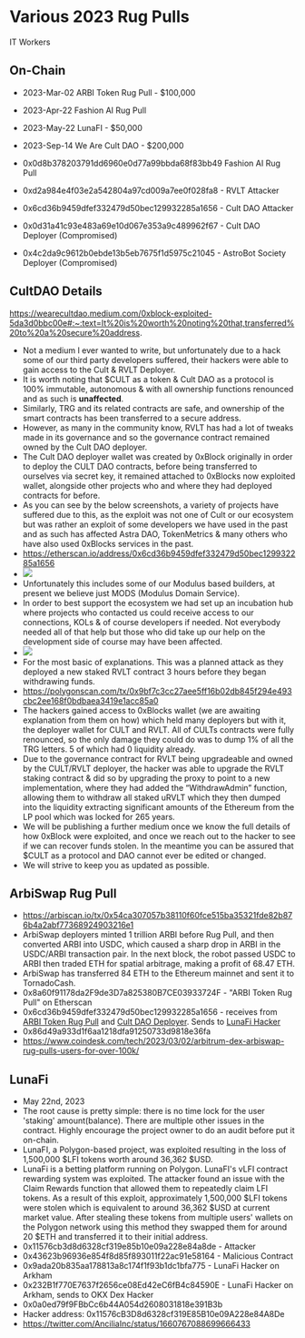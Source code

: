 # Various 2023 Rug Pulls

IT Workers


## On-Chain 

- 2023-Mar-02 ARBI Token Rug Pull - $100,000
- 2023-Apr-22 Fashion AI Rug Pull
- 2023-May-22 LunaFI - $50,000
- 2023-Sep-14 We Are Cult DAO - $200,000


- 0x0d8b378203791dd6960e0d77a99bbda68f83bb49   Fashion AI Rug Pull

- 0xd2a984e4f03e2a542804a97cd009a7ee0f028fa8 - RVLT Attacker
- 0x6cd36b9459dfef332479d50bec129932285a1656 - Cult DAO Attacker
- 0x0d31a41c93e483a69e10d067e353a9c489962f67 - Cult DAO Deployer (Compromised)
- 0x4c2da9c9612b0ebde13b5eb7675f1d5975c21045 - AstroBot Society Deployer (Compromised)


## CultDAO Details

https://wearecultdao.medium.com/0xblock-exploited-5da3d0bbc00e#:~:text=It%20is%20worth%20noting%20that,transferred%20to%20a%20secure%20address.

- Not a medium I ever wanted to write, but unfortunately due to a hack some of our third party developers suffered, their hackers were able to gain access to the Cult & RVLT Deployer.
- It is worth noting that $CULT as a token & Cult DAO as a protocol is 100% immutable, autonomous & with all ownership functions renounced and as such is **unaffected**.
- Similarly, TRG and its related contracts are safe, and ownership of the smart contracts has been transferred to a secure address.
- However, as many in the community know, RVLT has had a lot of tweaks made in its governance and so the governance contract remained owned by the Cult DAO deployer.
- The Cult DAO deployer wallet was created by 0xBlock originally in order to deploy the CULT DAO contracts, before being transferred to ourselves via secret key, it remained attached to 0xBlocks now exploited wallet, alongside other projects who and where they had deployed contracts for before.
- As you can see by the below screenshots, a variety of projects have suffered due to this, as the exploit was not one of Cult or our ecosystem but was rather an exploit of some developers we have used in the past and as such has affected Astra DAO, TokenMetrics & many others who have also used 0xBlocks services in the past.
- https://etherscan.io/address/0x6cd36b9459dfef332479d50bec129932285a1656
- ![](https://miro.medium.com/v2/resize:fit:1400/0*sWQ-xbcb9WVv6tBw)
- Unfortunately this includes some of our Modulus based builders, at present we believe just MODS (Modulus Domain Service).
- In order to best support the ecosystem we had set up an incubation hub where projects who contacted us could receive access to our connections, KOLs & of course developers if needed. Not everybody needed all of that help but those who did take up our help on the development side of course may have been affected.
- ![](https://miro.medium.com/v2/resize:fit:1400/1*NhlFY4RbJDf9fwUmHS0O6g.jpeg)
- For the most basic of explanations. This was a planned attack as they deployed a new staked RVLT contract 3 hours before they began withdrawing funds.
- https://polygonscan.com/tx/0x9bf7c3cc27aee5ff16b02db845f294e493cbc2ee168f0bdbaea3419e1acc85a0
- The hackers gained access to 0xBlocks wallet (we are awaiting explanation from them on how) which held many deployers but with it, the deployer wallet for CULT and RVLT. All of CULTs contracts were fully renounced, so the only damage they could do was to dump 1% of all the TRG letters. 5 of which had 0 liquidity already.
- Due to the governance contract for RVLT being upgradeable and owned by the CULT/RVLT deployer, the hacker was able to upgrade the RVLT staking contract & did so by upgrading the proxy to point to a new implementation, where they had added the “WithdrawAdmin” function, allowing them to withdraw all staked uRVLT which they then dumped into the liquidity extracting significant amounts of the Ethereum from the LP pool which was locked for 265 years.
- We will be publishing a further medium once we know the full details of how 0xBlock were exploited, and once we reach out to the hacker to see if we can recover funds stolen. In the meantime you can be assured that $CULT as a protocol and DAO cannot ever be edited or changed.
- We will strive to keep you as updated as possible.


## ArbiSwap Rug Pull
- https://arbiscan.io/tx/0x54ca307057b38110f60fce515ba35321fde82b876b4a2abf77368924903216e1
- ArbiSwap deployers minted 1 trillion ARBI before Rug Pull, and then converted ARBI into USDC, which caused a sharp drop in ARBI in the USDC/ARBI transaction pair. In the next block, the robot passed USDC to ARBI then traded ETH for spatial arbitrage, making a profit of 68.47 ETH. 
- ArbiSwap has transferred 84 ETH to the Ethereum mainnet and sent it to TornadoCash.
- 0x8a60f91178da2F9de3D7a825380B7CE03933724F - "ARBI Token Rug Pull" on Etherscan
- 0x6cd36b9459dfef332479d50bec129932285a1656 - receives from [ARBI Token Rug Pull](0x8a60f91178da2F9de3D7a825380B7CE03933724F) and [Cult DAO Deployer](0x0d31a41c93e483a69e10d067e353a9c489962f67). Sends to [LunaFi Hacker](0x0a0ed79f9fbbcc6b44a054d2608031818e391b3b)
- 0x86d49a933d1f6aa1218dfa91250733d9818e36fa
- https://www.coindesk.com/tech/2023/03/02/arbitrum-dex-arbiswap-rug-pulls-users-for-over-100k/



## LunaFi
- May 22nd, 2023
- The root cause is pretty simple: there is no time lock for the user 'staking' amount(balance).  There are multiple other issues in the contract. Highly encourage the project owner to do an audit before put it on-chain.
- LunaFI, a Polygon-based project, was exploited resulting in the loss of 1,500,000 $LFI tokens worth around 36,362 $USD.
- LunaFi is a betting platform running on Polygon. LunaFI's vLFI contract rewarding system was exploited. The attacker found an issue with the Claim Rewards function that allowed them to repeatedly claim LFI tokens. As a result of this exploit, approximately 1,500,000 $LFI tokens were stolen which is equivalent to around 36,362 $USD at current market value. After stealing these tokens from multiple users' wallets on the Polygon network using this method they swapped them for around 20 $ETH and transferred it to their initial address.
- 0x11576cb3d8d6328cf319e85b10e09a228e84a8de - Attacker
- 0x43623b96936e854f8d85f893011f22ac91e58164 - Malicious Contract
- 0x9ada20b835aa178813a8c174f1f93b1dc1bfa775 - LunaFi Hacker on Arkham
- 0x232B1f770E7637f2656ce08Ed42eC6fB4c84590E - LunaFi Hacker on Arkham, sends to OKX Dex Hacker
- 0x0a0ed79f9FBbCc6b44A054d2608031818e391B3b
- Hacker address: 0x11576cB3D8d6328cf319E85B10e09A228e84A8De
- https://twitter.com/AnciliaInc/status/1660767088699666433
